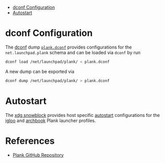 * [dconf Configuration](#dconf-configuration)
* [Autostart](#autostart)

# dconf Configuration

The [dconf][dconf] dump [`plank.dconf`][config-dconf-gh] provides configurations for the `net.launchpad.plank` schema and can be loaded via `dconf` by run

```sh
dconf load /net/launchpad/plank/ < plank.dconf
```

A new dump can be exported via

```sh
dconf dump /net/launchpad/plank/ > plank.dconf
```

# Autostart

The [xdg snowblock][gh-sb-xdg] provides host specific [autostart][gh-sb-xdg-autostart] configurations for the [igloo][gh-sb-xdg-autostart-igloo] and [archbook][gh-sb-xdg-autostart-archbook] Plank launcher profiles.

# References

* [Plank GitHub Repository][plank-gh]

[config-dconf-gh]: https://github.com/arcticicestudio/igloo/blob/develop/snowblocks/plank/plank.dconf
[dconf]: https://wiki.gnome.org/Projects/dconf
[gh-sb-xdg]: https://github.com/arcticicestudio/igloo/tree/develop/snowblocks/xdg
[gh-sb-xdg-autostart]: https://github.com/arcticicestudio/igloo/tree/develop/snowblocks/xdg/autostart
[gh-sb-xdg-autostart-archbook]: https://github.com/arcticicestudio/igloo/blob/develop/snowblocks/xdg/autostart/plank.desktop.archbook
[gh-sb-xdg-autostart-igloo]: https://github.com/arcticicestudio/igloo/blob/develop/snowblocks/xdg/autostart/plank.desktop.igloo
[plank-gh]: https://github.com/ricotz/plank
